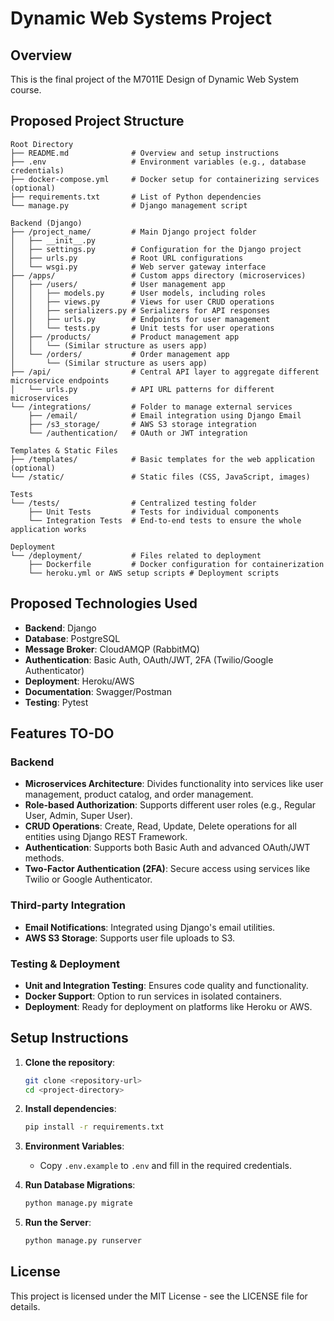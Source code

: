 # Dynamic Web Systems Project

## Overview
This is the final project of the M7011E Design of Dynamic Web System course. 

## Proposed Project Structure

```
Root Directory
├── README.md              # Overview and setup instructions
├── .env                   # Environment variables (e.g., database credentials)
├── docker-compose.yml     # Docker setup for containerizing services (optional)
├── requirements.txt       # List of Python dependencies
└── manage.py              # Django management script

Backend (Django)
├── /project_name/         # Main Django project folder
│   ├── __init__.py
│   ├── settings.py        # Configuration for the Django project
│   ├── urls.py            # Root URL configurations
│   └── wsgi.py            # Web server gateway interface
├── /apps/                 # Custom apps directory (microservices)
│   ├── /users/            # User management app
│   │   ├── models.py      # User models, including roles
│   │   ├── views.py       # Views for user CRUD operations
│   │   ├── serializers.py # Serializers for API responses
│   │   ├── urls.py        # Endpoints for user management
│   │   └── tests.py       # Unit tests for user operations
│   ├── /products/         # Product management app
│   │   └── (Similar structure as users app)
│   └── /orders/           # Order management app
│       └── (Similar structure as users app)
├── /api/                  # Central API layer to aggregate different microservice endpoints
│   └── urls.py            # API URL patterns for different microservices
└── /integrations/         # Folder to manage external services
    ├── /email/            # Email integration using Django Email
    ├── /s3_storage/       # AWS S3 storage integration
    └── /authentication/   # OAuth or JWT integration

Templates & Static Files
├── /templates/            # Basic templates for the web application (optional)
└── /static/               # Static files (CSS, JavaScript, images)

Tests
└── /tests/                # Centralized testing folder
    ├── Unit Tests         # Tests for individual components
    └── Integration Tests  # End-to-end tests to ensure the whole application works

Deployment
└── /deployment/           # Files related to deployment
    ├── Dockerfile         # Docker configuration for containerization
    └── heroku.yml or AWS setup scripts # Deployment scripts
```

## Proposed Technologies Used
- **Backend**: Django
- **Database**: PostgreSQL
- **Message Broker**: CloudAMQP (RabbitMQ)
- **Authentication**: Basic Auth, OAuth/JWT, 2FA (Twilio/Google Authenticator)
- **Deployment**: Heroku/AWS
- **Documentation**: Swagger/Postman
- **Testing**: Pytest

## Features TO-DO
### Backend
- **Microservices Architecture**: Divides functionality into services like user management, product catalog, and order management.
- **Role-based Authorization**: Supports different user roles (e.g., Regular User, Admin, Super User).
- **CRUD Operations**: Create, Read, Update, Delete operations for all entities using Django REST Framework.
- **Authentication**: Supports both Basic Auth and advanced OAuth/JWT methods.
- **Two-Factor Authentication (2FA)**: Secure access using services like Twilio or Google Authenticator.

### Third-party Integration
- **Email Notifications**: Integrated using Django's email utilities.
- **AWS S3 Storage**: Supports user file uploads to S3.

### Testing & Deployment
- **Unit and Integration Testing**: Ensures code quality and functionality.
- **Docker Support**: Option to run services in isolated containers.
- **Deployment**: Ready for deployment on platforms like Heroku or AWS.

## Setup Instructions
1. **Clone the repository**:
   ```bash
   git clone <repository-url>
   cd <project-directory>
   ```
2. **Install dependencies**:
   ```bash
   pip install -r requirements.txt
   ```
3. **Environment Variables**:
   - Copy `.env.example` to `.env` and fill in the required credentials.

4. **Run Database Migrations**:
   ```bash
   python manage.py migrate
   ```
5. **Run the Server**:
   ```bash
   python manage.py runserver
   ```

## License
This project is licensed under the MIT License - see the LICENSE file for details.

